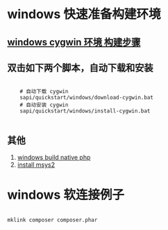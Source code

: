 # windows 快速准备构建环境

## [windows cygwin 环境 构建步骤](../../../docs/Cygwin.md)

## 双击如下两个脚本，自动下载和安装

```shell

    # 自动下载 cygwin
    sapi/quickstart/windows/download-cygwin.bat
    # 自动安装 cygwin
    sapi/quickstart/windows/install-cygwin.bat


```

## 其他

1. [windows build native php](./windows-native.md)
1. [install msys2 ](./install-msys2.md)


# windows 软连接例子
```bash

mklink composer composer.phar

```
